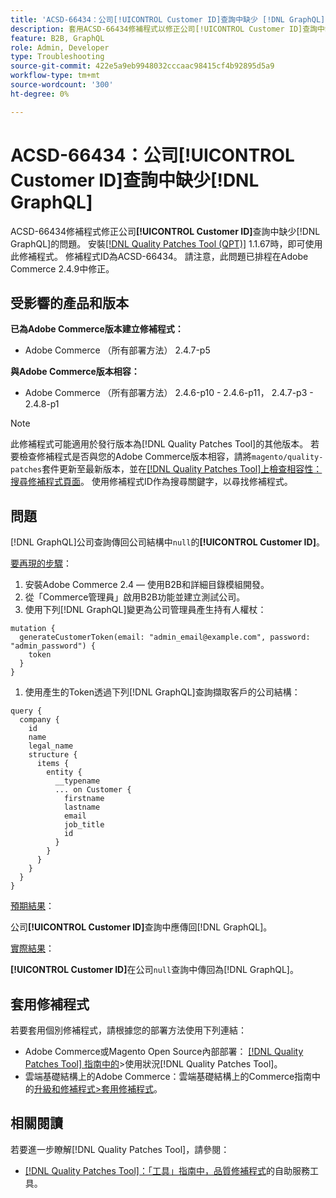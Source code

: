 ```yaml
---
title: 'ACSD-66434：公司[!UICONTROL Customer ID]查詢中缺少 [!DNL GraphQL] '
description: 套用ACSD-66434修補程式以修正公司[!UICONTROL Customer ID]查詢中缺少 [!DNL GraphQL] 的Adobe Commerce問題。
feature: B2B, GraphQL
role: Admin, Developer
type: Troubleshooting
source-git-commit: 422e5a9eb9948032cccaac98415cf4b92895d5a9
workflow-type: tm+mt
source-wordcount: '300'
ht-degree: 0%

---
```



# ACSD-66434：公司[!UICONTROL Customer ID]查詢中缺少[!DNL GraphQL]

ACSD-66434修補程式修正公司&#x200B;**[!UICONTROL Customer ID]**&#x200B;查詢中缺少[!DNL GraphQL]的問題。 安裝[[!DNL Quality Patches Tool (QPT)]](/help/tools/quality-patches-tool/quality-patches-tool-to-self-serve-quality-patches.md) 1.1.67時，即可使用此修補程式。 修補程式ID為ACSD-66434。 請注意，此問題已排程在Adobe Commerce 2.4.9中修正。

## 受影響的產品和版本

**已為Adobe Commerce版本建立修補程式：**

* Adobe Commerce （所有部署方法） 2.4.7-p5

**與Adobe Commerce版本相容：**

* Adobe Commerce （所有部署方法） 2.4.6-p10 - 2.4.6-p11， 2.4.7-p3 - 2.4.8-p1

>[!NOTE]
>
>此修補程式可能適用於發行版本為[!DNL Quality Patches Tool]的其他版本。 若要檢查修補程式是否與您的Adobe Commerce版本相容，請將`magento/quality-patches`套件更新至最新版本，並在[[!DNL Quality Patches Tool]上檢查相容性：搜尋修補程式頁面](https://experienceleague.adobe.com/tools/commerce-quality-patches/index.html)。 使用修補程式ID作為搜尋關鍵字，以尋找修補程式。

## 問題

[!DNL GraphQL]公司查詢傳回公司結構中`null`的&#x200B;**[!UICONTROL Customer ID]**。

<u>要再現的步驟</u>：

1. 安裝Adobe Commerce 2.4 — 使用B2B和詳細目錄模組開發。
1. 從「Commerce管理員」啟用B2B功能並建立測試公司。
1. 使用下列[!DNL GraphQL]變更為公司管理員產生持有人權杖：

```
mutation {
  generateCustomerToken(email: "admin_email@example.com", password: "admin_password") {
    token
  }
}
```

1. 使用產生的Token透過下列[!DNL GraphQL]查詢擷取客戶的公司結構：

```
query {
  company {
    id
    name
    legal_name
    structure {
      items {
        entity {
          __typename
          ... on Customer {
            firstname
            lastname
            email
            job_title
            id
          }
        }
      }
    }
  }
}
```

<u>預期結果</u>：

公司&#x200B;**[!UICONTROL Customer ID]**&#x200B;查詢中應傳回[!DNL GraphQL]。

<u>實際結果</u>：

**[!UICONTROL Customer ID]**&#x200B;在公司`null`查詢中傳回為[!DNL GraphQL]。

## 套用修補程式

若要套用個別修補程式，請根據您的部署方法使用下列連結：

* Adobe Commerce或Magento Open Source內部部署： [[!DNL Quality Patches Tool] 指南中的](/help/tools/quality-patches-tool/usage.md)>使用狀況[!DNL Quality Patches Tool]。
* 雲端基礎結構上的Adobe Commerce：雲端基礎結構上的Commerce指南中的[升級和修補程式>套用修補程式](https://experienceleague.adobe.com/docs/commerce-cloud-service/user-guide/develop/upgrade/apply-patches.html)。

## 相關閱讀

若要進一步瞭解[!DNL Quality Patches Tool]，請參閱：

* [[!DNL Quality Patches Tool]：「工具」指南中，品質修補程式](/help/tools/quality-patches-tool/quality-patches-tool-to-self-serve-quality-patches.md)的自助服務工具。

